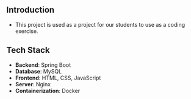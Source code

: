 ## Introduction
 - This project is used as a project for our students to use as a coding exercise.

## Tech Stack
- **Backend**: Spring Boot
- **Database**: MySQL
- **Frontend**: HTML, CSS, JavaScript
- **Server**: Nginx
- **Containerization**: Docker